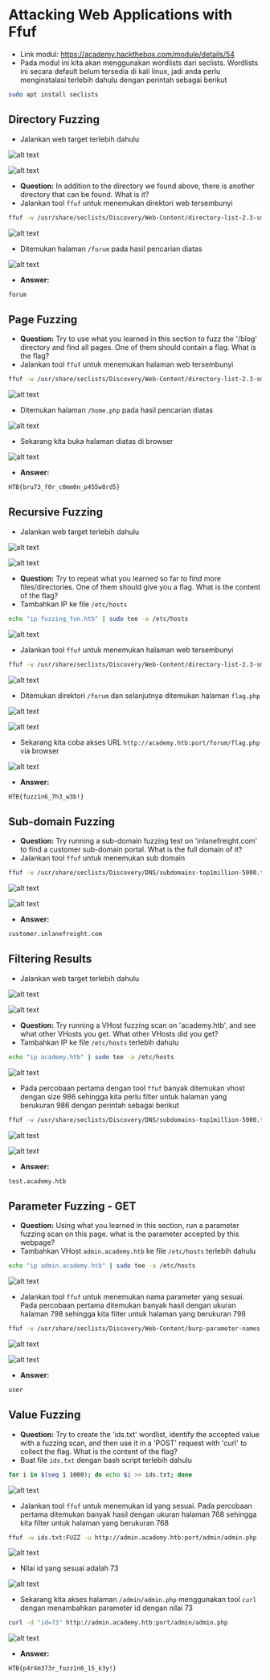 # Attacking Web Applications with Ffuf
- Link modul: https://academy.hackthebox.com/module/details/54
- Pada modul ini kita akan menggunakan wordlists dari seclists. Wordlists ini secara default belum tersedia di kali linux, jadi anda perlu menginstalasi terlebih dahulu dengan perintah sebagai berikut
```sh
sudo apt install seclists
```

## Directory Fuzzing
- Jalankan web target terlebih dahulu

![alt text](https://github.com/rahardian-dwi-saputra/htb-academy-walkthrough/blob/main/Attacking%20Web%20Applications%20with%20Ffuf/assets/ffuf%201.JPG)

![alt text](https://github.com/rahardian-dwi-saputra/htb-academy-walkthrough/blob/main/Attacking%20Web%20Applications%20with%20Ffuf/assets/ffuf%202.JPG)

- **Question:** In addition to the directory we found above, there is another directory that can be found. What is it?
- Jalankan tool `ffuf` untuk menemukan direktori web tersembunyi
```sh
ffuf -w /usr/share/seclists/Discovery/Web-Content/directory-list-2.3-small.txt -u http://ip:port/FUZZ -c -ic
```

![alt text](https://github.com/rahardian-dwi-saputra/htb-academy-walkthrough/blob/main/Attacking%20Web%20Applications%20with%20Ffuf/assets/ffuf%203.JPG)

- Ditemukan halaman `/forum` pada hasil pencarian diatas

![alt text](https://github.com/rahardian-dwi-saputra/htb-academy-walkthrough/blob/main/Attacking%20Web%20Applications%20with%20Ffuf/assets/ffuf%204.JPG)

- **Answer:**
```sh
forum
```

## Page Fuzzing
- **Question:** Try to use what you learned in this section to fuzz the '/blog' directory and find all pages. One of them should contain a flag. What is the flag?
- Jalankan tool `ffuf` untuk menemukan halaman web tersembunyi
```sh
ffuf -w /usr/share/seclists/Discovery/Web-Content/directory-list-2.3-small.txt:FUZZ -u http://ip:port/blog/FUZZ.php -c -ic
```

![alt text](https://github.com/rahardian-dwi-saputra/htb-academy-walkthrough/blob/main/Attacking%20Web%20Applications%20with%20Ffuf/assets/ffuf%205.JPG)

- Ditemukan halaman `/home.php` pada hasil pencarian diatas

![alt text](https://github.com/rahardian-dwi-saputra/htb-academy-walkthrough/blob/main/Attacking%20Web%20Applications%20with%20Ffuf/assets/ffuf%206.JPG)

- Sekarang kita buka halaman diatas di browser

![alt text](https://github.com/rahardian-dwi-saputra/htb-academy-walkthrough/blob/main/Attacking%20Web%20Applications%20with%20Ffuf/assets/ffuf%207.JPG)

- **Answer:**
```sh
HTB{bru73_f0r_c0mm0n_p455w0rd5}
```

## Recursive Fuzzing
- Jalankan web target terlebih dahulu

![alt text](https://github.com/rahardian-dwi-saputra/htb-academy-walkthrough/blob/main/Attacking%20Web%20Applications%20with%20Ffuf/assets/ffuf%208.JPG)

![alt text](https://github.com/rahardian-dwi-saputra/htb-academy-walkthrough/blob/main/Attacking%20Web%20Applications%20with%20Ffuf/assets/ffuf%209.JPG)

- **Question:** Try to repeat what you learned so far to find more files/directories. One of them should give you a flag. What is the content of the flag?
- Tambahkan IP ke file `/etc/hosts`
```sh
echo "ip fuzzing_fun.htb" | sudo tee -a /etc/hosts
```

![alt text](https://github.com/rahardian-dwi-saputra/htb-academy-walkthrough/blob/main/Attacking%20Web%20Applications%20with%20Ffuf/assets/ffuf%2010.JPG)

- Jalankan tool `ffuf` untuk menemukan halaman web tersembunyi
```sh
ffuf -w /usr/share/seclists/Discovery/Web-Content/directory-list-2.3-small.txt:FUZZ -u http://academy.htb:port/FUZZ -c -ic -recursion -e .php
```

![alt text](https://github.com/rahardian-dwi-saputra/htb-academy-walkthrough/blob/main/Attacking%20Web%20Applications%20with%20Ffuf/assets/ffuf%2011.JPG)

- Ditemukan direktori `/forum` dan selanjutnya ditemukan halaman `flag.php`

![alt text](https://github.com/rahardian-dwi-saputra/htb-academy-walkthrough/blob/main/Attacking%20Web%20Applications%20with%20Ffuf/assets/ffuf%2012.JPG)

![alt text](https://github.com/rahardian-dwi-saputra/htb-academy-walkthrough/blob/main/Attacking%20Web%20Applications%20with%20Ffuf/assets/ffuf%2013.JPG)

- Sekarang kita coba akses URL `http://academy.htb:port/forum/flag.php` via browser

![alt text](https://github.com/rahardian-dwi-saputra/htb-academy-walkthrough/blob/main/Attacking%20Web%20Applications%20with%20Ffuf/assets/ffuf%2014.JPG)

- **Answer:**
```sh
HTB{fuzz1n6_7h3_w3b!}
```

## Sub-domain Fuzzing
- **Question:** Try running a sub-domain fuzzing test on 'inlanefreight.com' to find a customer sub-domain portal. What is the full domain of it?
- Jalankan tool `ffuf` untuk menemukan sub domain
```sh
ffuf -w /usr/share/seclists/Discovery/DNS/subdomains-top1million-5000.txt:FUZZ -u https://FUZZ.inlanefreight.com/ -c -ic
```

![alt text](https://github.com/rahardian-dwi-saputra/htb-academy-walkthrough/blob/main/Attacking%20Web%20Applications%20with%20Ffuf/assets/ffuf%2015.JPG)

![alt text](https://github.com/rahardian-dwi-saputra/htb-academy-walkthrough/blob/main/Attacking%20Web%20Applications%20with%20Ffuf/assets/ffuf%2016.JPG)

- **Answer:**
```sh
customer.inlanefreight.com
```

## Filtering Results
- Jalankan web target terlebih dahulu

![alt text](https://github.com/rahardian-dwi-saputra/htb-academy-walkthrough/blob/main/Attacking%20Web%20Applications%20with%20Ffuf/assets/ffuf%2017.JPG)

![alt text](https://github.com/rahardian-dwi-saputra/htb-academy-walkthrough/blob/main/Attacking%20Web%20Applications%20with%20Ffuf/assets/ffuf%2018.JPG)

- **Question:** Try running a VHost fuzzing scan on 'academy.htb', and see what other VHosts you get. What other VHosts did you get?
- Tambahkan IP ke file `/etc/hosts` terlebih dahulu
```sh
echo "ip academy.htb" | sudo tee -a /etc/hosts
```

![alt text](https://github.com/rahardian-dwi-saputra/htb-academy-walkthrough/blob/main/Attacking%20Web%20Applications%20with%20Ffuf/assets/ffuf%2019.JPG)

- Pada percobaan pertama dengan tool `ffuf` banyak ditemukan vhost dengan size 986 sehingga kita perlu filter untuk halaman yang berukuran 986 dengan perintah sebagai berikut
```sh
ffuf -w /usr/share/seclists/Discovery/DNS/subdomains-top1million-5000.txt:FUZZ -u http://academy.htb:port/ -H 'Host: FUZZ.academy.htb' -c -ic -fc 403 -fs 986
```

![alt text](https://github.com/rahardian-dwi-saputra/htb-academy-walkthrough/blob/main/Attacking%20Web%20Applications%20with%20Ffuf/assets/ffuf%2020.JPG)

![alt text](https://github.com/rahardian-dwi-saputra/htb-academy-walkthrough/blob/main/Attacking%20Web%20Applications%20with%20Ffuf/assets/ffuf%2021.JPG)

- **Answer:**
```sh
test.academy.htb
```

## Parameter Fuzzing - GET
- **Question:** Using what you learned in this section, run a parameter fuzzing scan on this page. what is the parameter accepted by this webpage?
- Tambahkan VHost `admin.academy.htb` ke file `/etc/hosts` terlebih dahulu
```sh
echo "ip admin.academy.htb" | sudo tee -a /etc/hosts
```

![alt text](https://github.com/rahardian-dwi-saputra/htb-academy-walkthrough/blob/main/Attacking%20Web%20Applications%20with%20Ffuf/assets/ffuf%2022.JPG)

- Jalankan tool `ffuf` untuk menemukan nama parameter yang sesuai. Pada percobaan pertama ditemukan banyak hasil dengan ukuran halaman 798 sehingga kita filter untuk halaman yang berukuran 798
```sh
ffuf -w /usr/share/seclists/Discovery/Web-Content/burp-parameter-names.txt:FUZZ -u http://admin.academy.htb:port/admin/admin.php?FUZZ=key -c -ic -fs 798
```

![alt text](https://github.com/rahardian-dwi-saputra/htb-academy-walkthrough/blob/main/Attacking%20Web%20Applications%20with%20Ffuf/assets/ffuf%2023.JPG)

![alt text](https://github.com/rahardian-dwi-saputra/htb-academy-walkthrough/blob/main/Attacking%20Web%20Applications%20with%20Ffuf/assets/ffuf%2024.JPG)

- **Answer:**
```sh
user
```

## Value Fuzzing
- **Question:** Try to create the 'ids.txt' wordlist, identify the accepted value with a fuzzing scan, and then use it in a 'POST' request with 'curl' to collect the flag. What is the content of the flag?
- Buat file `ids.txt` dengan bash script terlebih dahulu
```sh
for i in $(seq 1 1000); do echo $i >> ids.txt; done
```

![alt text](https://github.com/rahardian-dwi-saputra/htb-academy-walkthrough/blob/main/Attacking%20Web%20Applications%20with%20Ffuf/assets/ffuf%2025.JPG)

- Jalankan tool `ffuf` untuk menemukan id yang sesuai. Pada percobaan pertama ditemukan banyak hasil dengan ukuran halaman 768 sehingga kita filter untuk halaman yang berukuran 768
```sh
ffuf -w ids.txt:FUZZ -u http://admin.academy.htb:port/admin/admin.php -X POST -d 'id=FUZZ' -H 'Content-Type: application/x-www-form-urlencoded' -c -ic -fs 768
```

![alt text](https://github.com/rahardian-dwi-saputra/htb-academy-walkthrough/blob/main/Attacking%20Web%20Applications%20with%20Ffuf/assets/ffuf%2026.JPG)

- Nilai id yang sesuai adalah 73

![alt text](https://github.com/rahardian-dwi-saputra/htb-academy-walkthrough/blob/main/Attacking%20Web%20Applications%20with%20Ffuf/assets/ffuf%2027.JPG)

- Sekarang kita akses halaman `/admin/admin.php` menggunakan tool `curl` dengan menambahkan parameter id dengan nilai 73
```sh
curl -d "id=73" http://admin.academy.htb:port/admin/admin.php
```

![alt text](https://github.com/rahardian-dwi-saputra/htb-academy-walkthrough/blob/main/Attacking%20Web%20Applications%20with%20Ffuf/assets/ffuf%2028.JPG)

- **Answer:**
```sh
HTB{p4r4m373r_fuzz1n6_15_k3y!}
```